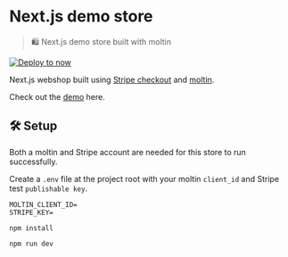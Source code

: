 # Next.js demo store

> 🛍 Next.js demo store built with moltin

[![Deploy to now](https://deploy.now.sh/static/button.svg)](https://deploy.now.sh/?repo=https://github.com/moltin-examples/nextjs-demo-store&env=MOLTIN_CLIENT_ID&env=STRIPE_KEY)

Next.js webshop built using [Stripe checkout](https://stripe.com/checkout) and [moltin](https://moltin.com).

Check out the [demo](https://moltin-nextjs-demo-store.now.sh) here.

## 🛠 Setup

Both a moltin and Stripe account are needed for this store to run successfully.

Create a `.env` file at the project root with your moltin `client_id` and Stripe test `publishable key`.

```dosini
MOLTIN_CLIENT_ID=
STRIPE_KEY=
```

`npm install`

`npm run dev`
